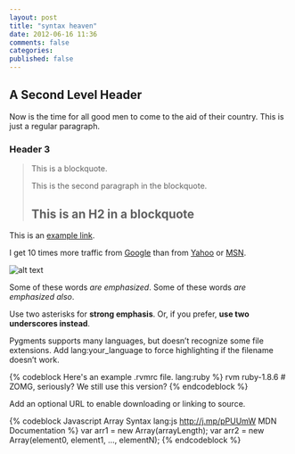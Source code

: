 ```yaml
---
layout: post
title: "syntax heaven"
date: 2012-06-16 11:36
comments: false
categories: 
published: false
---
```


A Second Level Header
---------------------

Now is the time for all good men to come to
the aid of their country. This is just a
regular paragraph.

### Header 3
> This is a blockquote.
> 
> This is the second paragraph in the blockquote.
>
> ## This is an H2 in a blockquote

This is an [example link](http://example.com/ "With a Title").

I get 10 times more traffic from [Google][1] than from
[Yahoo][2] or [MSN][3].

![alt text](/path/to/img.jpg "Title")

Some of these words *are emphasized*.
Some of these words _are emphasized also_.

Use two asterisks for **strong emphasis**.
Or, if you prefer, __use two underscores instead__.

Pygments supports many languages, but doesn’t recognize some file extensions. Add lang:your_language to force highlighting if the filename doesn’t work.

{% codeblock Here's an example .rvmrc file. lang:ruby %}
rvm ruby-1.8.6 # ZOMG, seriously? We still use this version?
{% endcodeblock %}

Add an optional URL to enable downloading or linking to source.

{% codeblock Javascript Array Syntax lang:js http://j.mp/pPUUmW MDN Documentation %}
var arr1 = new Array(arrayLength);
var arr2 = new Array(element0, element1, ..., elementN);
{% endcodeblock %}


[1]: http://google.com/        "Google"
[2]: http://search.yahoo.com/  "Yahoo Search"
[3]: http://search.msn.com/    "MSN Search"
